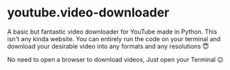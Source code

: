 # youtube.video-downloader

A basic but fantastic video downloader for YouTube made in Python.
This isn't any kinda website. You can entirely run the code on your terminal and download your desirable video into any formats and any resolutions 😇

No need to open a browser to download videos, Just open your Terminal 😉
